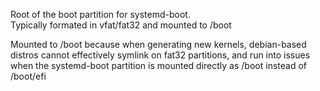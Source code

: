 Root of the boot partition for systemd-boot.  
Typically formated in vfat/fat32 and mounted to /boot  

Mounted to /boot because when generating new kernels, debian-based distros cannot effectively symlink on fat32 partitions, and run into issues when the systemd-boot partition is mounted directly as /boot instead of /boot/efi
